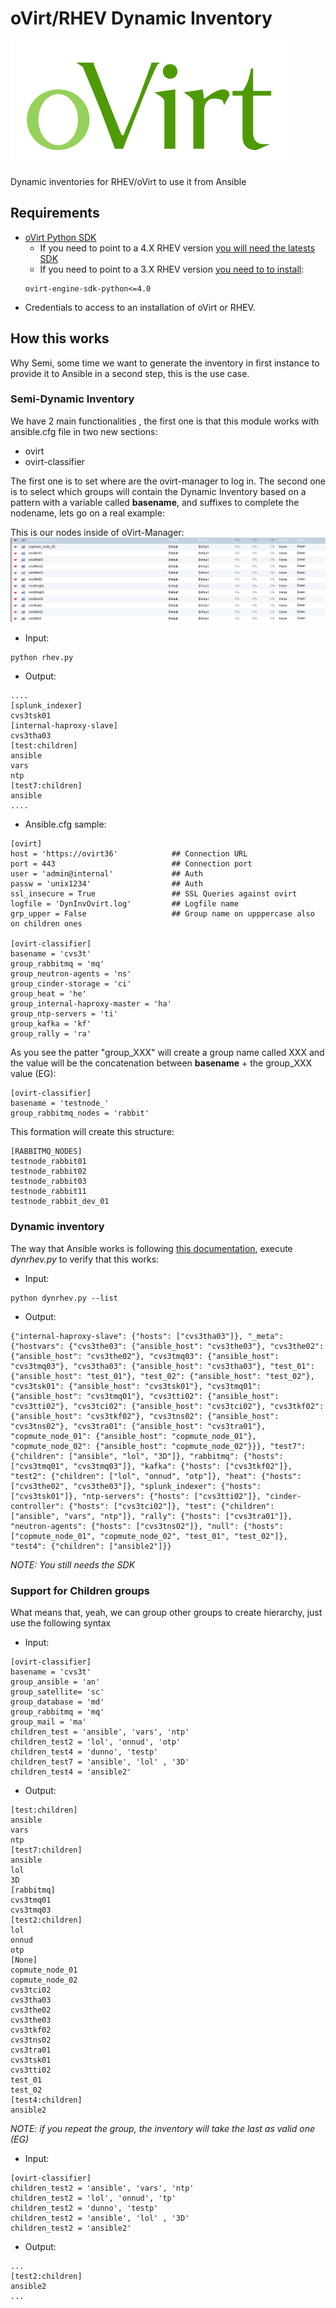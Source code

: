 # oVirt/RHEV Dynamic Inventory
![img](../img/ovirt.png)

Dynamic inventories for RHEV/oVirt to use it from Ansible

## Requirements

- [oVirt Python SDK](http://www.ovirt.org/develop/release-management/features/infra/python-sdk/)
  - If you need to point to a 4.X RHEV version [you will need the latests SDK](requirements_rhev4.txt)
  - If you need to point to a 3.X RHEV version [you need to to install](requirements_rhev3.txt):
  ```
  ovirt-engine-sdk-python<=4.0
  ```
- Credentials to access to an installation of oVirt or RHEV.

## How this works
Why Semi, some time we want to generate the inventory in first instance to provide it to Ansible in a second step, this is the use case.

### Semi-Dynamic Inventory
We have 2 main functionalities , the first one is that this module works with ansible.cfg file in two new sections:
- ovirt
- ovirt-classifier

The first one is to set where are the ovirt-manager to log in. The second one is to select which groups will contain the Dynamic Inventory based on a pattern with a variable called **basename**, and suffixes to complete the nodename, lets go on a real example:

This is our nodes inside of oVirt-Manager:
![img](../img/ovirt_screen_nodes.jpg)

- Input:

```
python rhev.py
```

- Output:

```
....
[splunk_indexer]
cvs3tsk01
[internal-haproxy-slave]
cvs3tha03
[test:children]
ansible
vars
ntp
[test7:children]
ansible
....
```

- Ansible.cfg sample:

```
[ovirt]
host = 'https://ovirt36'            ## Connection URL
port = 443                          ## Connection port
user = 'admin@internal'             ## Auth
passw = 'unix1234'                  ## Auth
ssl_insecure = True                 ## SSL Queries against ovirt
logfile = 'DynInvOvirt.log'         ## Logfile name
grp_upper = False                   ## Group name on upppercase also on children ones

[ovirt-classifier]
basename = 'cvs3t'
group_rabbitmq = 'mq'
group_neutron-agents = 'ns'
group_cinder-storage = 'ci'
group_heat = 'he'
group_internal-haproxy-master = 'ha'
group_ntp-servers = 'ti'
group_kafka = 'kf'
group_rally = 'ra'
```

As you see the patter "group_XXX" will create a group name called XXX and the value will be the concatenation between **basename** + the group_XXX value (EG):

```
[ovirt-classifier]
basename = 'testnode_'
group_rabbitmq_nodes = 'rabbit'
```

This formation will create this structure:
```
[RABBITMQ_NODES]
testnode_rabbit01
testnode_rabbit02
testnode_rabbit03
testnode_rabbit11
testnode_rabbit_dev_01
```

### Dynamic inventory
The way that Ansible works is following [this documentation](http://docs.ansible.com/ansible/dev_guide/developing_inventory.html), execute _dynrhev.py_ to verify that this works:

- Input:
```
python dynrhev.py --list
```

- Output:
```
{"internal-haproxy-slave": {"hosts": ["cvs3tha03"]}, "_meta": {"hostvars": {"cvs3the03": {"ansible_host": "cvs3the03"}, "cvs3the02": {"ansible_host": "cvs3the02"}, "cvs3tmq03": {"ansible_host": "cvs3tmq03"}, "cvs3tha03": {"ansible_host": "cvs3tha03"}, "test_01": {"ansible_host": "test_01"}, "test_02": {"ansible_host": "test_02"}, "cvs3tsk01": {"ansible_host": "cvs3tsk01"}, "cvs3tmq01": {"ansible_host": "cvs3tmq01"}, "cvs3tti02": {"ansible_host": "cvs3tti02"}, "cvs3tci02": {"ansible_host": "cvs3tci02"}, "cvs3tkf02": {"ansible_host": "cvs3tkf02"}, "cvs3tns02": {"ansible_host": "cvs3tns02"}, "cvs3tra01": {"ansible_host": "cvs3tra01"}, "copmute_node_01": {"ansible_host": "copmute_node_01"}, "copmute_node_02": {"ansible_host": "copmute_node_02"}}}, "test7": {"children": ["ansible", "lol", "3D"]}, "rabbitmq": {"hosts": ["cvs3tmq01", "cvs3tmq03"]}, "kafka": {"hosts": ["cvs3tkf02"]}, "test2": {"children": ["lol", "onnud", "otp"]}, "heat": {"hosts": ["cvs3the02", "cvs3the03"]}, "splunk_indexer": {"hosts": ["cvs3tsk01"]}, "ntp-servers": {"hosts": ["cvs3tti02"]}, "cinder-controller": {"hosts": ["cvs3tci02"]}, "test": {"children": ["ansible", "vars", "ntp"]}, "rally": {"hosts": ["cvs3tra01"]}, "neutron-agents": {"hosts": ["cvs3tns02"]}, "null": {"hosts": ["copmute_node_01", "copmute_node_02", "test_01", "test_02"]}, "test4": {"children": ["ansible2"]}}
```

_NOTE: You still needs the SDK_


### Support for Children groups
What means that, yeah, we can group other groups to create hierarchy, just use the following syntax

- Input:
```
[ovirt-classifier]
basename = 'cvs3t'
group_ansible = 'an'
group_satellite= 'sc'
group_database = 'md'
group_rabbitmq = 'mq'
group_mail = 'ma'
children_test = 'ansible', 'vars', 'ntp'
children_test2 = 'lol', 'onnud', 'otp'
children_test4 = 'dunno', 'testp'
children_test7 = 'ansible', 'lol' , '3D'
children_test4 = 'ansible2'
```

- Output:
```
[test:children]
ansible
vars
ntp
[test7:children]
ansible
lol
3D
[rabbitmq]
cvs3tmq01
cvs3tmq03
[test2:children]
lol
onnud
otp
[None]
copmute_node_01
copmute_node_02
cvs3tci02
cvs3tha03
cvs3the02
cvs3the03
cvs3tkf02
cvs3tns02
cvs3tra01
cvs3tsk01
cvs3tti02
test_01
test_02
[test4:children]
ansible2
```

_NOTE: if you repeat the group, the inventory will take the last as valid one (EG)_

- Input:
```
[ovirt-classifier]
children_test2 = 'ansible', 'vars', 'ntp'
children_test2 = 'lol', 'onnud', 'tp'
children_test2 = 'dunno', 'testp'
children_test2 = 'ansible', 'lol' , '3D'
children_test2 = 'ansible2'
```

- Output:
```
...
[test2:children]
ansible2
...
```
